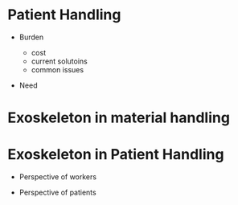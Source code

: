 # Patient Handling
  - Burden
    - cost
	- current solutoins
	- common issues
	
  - Need
  
  
	


# Exoskeleton in material handling


# Exoskeleton in Patient Handling
  - Perspective of workers
  
  - Perspective of patients

